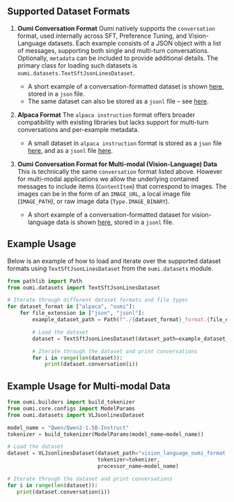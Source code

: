 ## Supported Dataset Formats

1. **Oumi Conversation Format**
   Oumi natively supports the `conversation` format, used internally across SFT, Preference Tuning, and Vision-Language datasets. Each example consists of a JSON object with a list of messages, supporting both single and multi-turn conversations. Optionally, `metadata` can be included to provide additional details. The primary class for loading such datasets is `oumi.datasets.TextSftJsonLinesDataset`.
   - A short example of a conversation-formatted dataset is shown [here](./oumi_format.json), stored in a `json` file.
   - The same dataset can also be stored as a `jsonl` file – see [here](./oumi_format.jsonl).

2. **Alpaca Format**
   The `alpaca instruction` format offers broader compatibility with existing libraries but lacks support for multi-turn conversations and per-example metadata.
   - A small dataset in `alpaca instruction` format is stored as a `json` file [here](./alpaca_format.json), and as a `jsonl` file [here](./alpaca_format.jsonl).

3. **Oumi Conversation Format for Multi-modal (Vision-Language) Data**
   This is technically the same `conversation` format listed above. However for multi-modal applications we allow the underlying contained messages to include items (`ContentItem`) that correspond to images. The images can be in the form of an `IMAGE_URL`, a local image file (`IMAGE_PATH`), or raw image data (`Type.IMAGE_BINARY`).
   - A short example of a conversation-formatted dataset for vision-language data is shown [here](./vision_language_oumi_format.jsonl), stored in a `jsonl` file.


## Example Usage

Below is an example of how to load and iterate over the supported dataset formats using `TextSftJsonLinesDataset` from the `oumi.datasets` module.

```python
from pathlib import Path
from oumi.datasets import TextSftJsonLinesDataset

# Iterate through different dataset formats and file types
for dataset_format in ["alpaca", "oumi"]:
    for file_extension in ["json", "jsonl"]:
        example_dataset_path = Path(f"./{dataset_format}_format.{file_extension}")

        # Load the dataset
        dataset = TextSftJsonLinesDataset(dataset_path=example_dataset_path)

        # Iterate through the dataset and print conversations
        for i in range(len(dataset)):
            print(dataset.conversation(i))
```

## Example Usage for Multi-modal Data
```python
from oumi.builders import build_tokenizer
from oumi.core.configs import ModelParams
from oumi.datasets import VLJsonlinesDataset

model_name = "Qwen/Qwen2-1.5B-Instruct"
tokenizer = build_tokenizer(ModelParams(model_name=model_name))

# Load the dataset
dataset = VLJsonlinesDataset(dataset_path="vision_language_oumi_format.jsonl",
                             tokenizer=tokenizer,
                             processor_name=model_name)

# Iterate through the dataset and print conversations
for i in range(len(dataset)):
   print(dataset.conversation(i))
```
